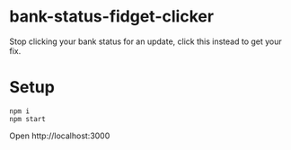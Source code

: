 # bank-status-fidget-clicker
Stop clicking your bank status for an update, click this instead to get your fix.

# Setup

```
npm i
npm start
```

Open  http://localhost:3000
